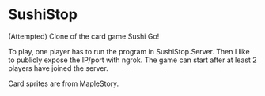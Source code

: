 # SushiStop
(Attempted) Clone of the card game Sushi Go!

To play, one player has to run the program in SushiStop.Server. Then I like to publicly expose the IP/port with ngrok. 
The game can start after at least 2 players have joined the server.

Card sprites are from MapleStory.
